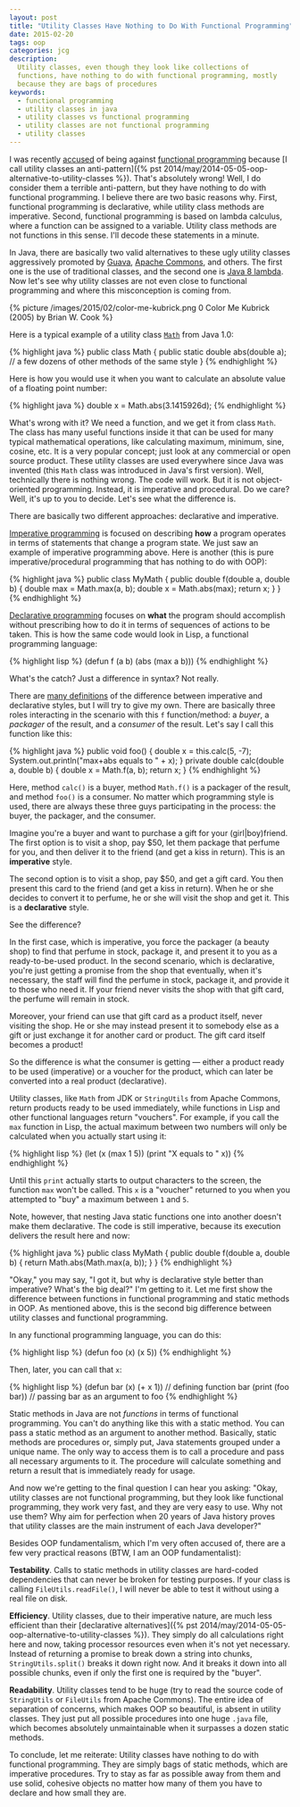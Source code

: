 ```yaml
---
layout: post
title: "Utility Classes Have Nothing to Do With Functional Programming"
date: 2015-02-20
tags: oop
categories: jcg
description:
  Utility classes, even though they look like collections of
  functions, have nothing to do with functional programming, mostly
  because they are bags of procedures
keywords:
  - functional programming
  - utility classes in java
  - utility classes vs functional programming
  - utility classes are not functional programming
  - utility classes
---
```


I was recently [accused](https://twitter.com/lukaseder/status/564866432790708224) of being against
[functional programming](http://en.wikipedia.org/wiki/Functional_programming)
because [I call utility classes an anti-pattern]({% pst 2014/may/2014-05-05-oop-alternative-to-utility-classes %}).
That's absolutely wrong! Well, I do consider them a terrible anti-pattern,
but they have nothing to do with functional programming. I believe there are
two basic reasons why. First, functional programming is declarative, while
utility class methods are imperative. Second,
functional programming is based on lambda calculus, where
a function can be assigned to a variable. Utility class methods
are not functions in this sense. I'll decode these statements in a minute.

In Java, there are basically two valid alternatives to these ugly utility
classes aggressively promoted by [Guava](https://code.google.com/p/guava-libraries/),
[Apache Commons](http://commons.apache.org/), and others. The first one
is the use of traditional classes, and the second one is [Java 8 lambda](http://docs.oracle.com/javase/tutorial/java/javaOO/lambdaexpressions.html).
Now let's see why utility classes are not even close to functional programming
and where this misconception is coming from.

<!--more-->

{% picture /images/2015/02/color-me-kubrick.png 0 Color Me Kubrick (2005) by Brian W. Cook %}

Here is a typical example of a utility class
[`Math`](http://docs.oracle.com/javase/7/docs/api/java/lang/Math.html) from Java 1.0:

{% highlight java %}
public class Math {
  public static double abs(double a);
  // a few dozens of other methods of the same style
}
{% endhighlight %}

Here is how you would use it when you want to calculate an absolute
value of a floating point number:

{% highlight java %}
double x = Math.abs(3.1415926d);
{% endhighlight %}

What's wrong with it? We need a function, and we get it from class `Math`.
The class has many useful functions inside it that can be used for many typical
mathematical operations, like calculating maximum, minimum, sine, cosine, etc.
It is a very popular concept; just look at any commercial or open source product.
These utility classes are used everywhere since Java was invented (this
`Math` class was introduced in Java's first version). Well, technically
there is nothing wrong. The code will work. But it is not object-oriented
programming. Instead, it is imperative and procedural. Do we care? Well,
it's up to you to decide. Let's see what the difference is.

There are basically two different approaches: declarative and imperative.

[Imperative programming](http://en.wikipedia.org/wiki/Imperative_programming)
is focused on describing **how** a program operates
in terms of statements that change a program state. We just saw an example
of imperative programming above. Here is another (this is pure imperative/procedural
programming that has nothing to do with OOP):

{% highlight java %}
public class MyMath {
  public double f(double a, double b) {
    double max = Math.max(a, b);
    double x = Math.abs(max);
    return x;
  }
}
{% endhighlight %}

[Declarative programming](http://en.wikipedia.org/wiki/Declarative_programming)
focuses on **what** the program should accomplish without prescribing
how to do it in terms of sequences of actions to be taken. This is how
the same code would look in Lisp, a functional programming language:

{% highlight lisp %}
(defun f (a b) (abs (max a b)))
{% endhighlight %}

What's the catch? Just a difference in syntax? Not really.

There are [many definitions](http://en.wikipedia.org/wiki/Comparison_of_programming_paradigms)
of the difference between imperative and declarative styles, but I will try to
give my own. There are basically three roles interacting in the scenario
with this `f` function/method: a _buyer_, a _packager_ of the result,
and a _consumer_ of the result. Let's say I call this function like this:

{% highlight java %}
public void foo() {
  double x = this.calc(5, -7);
  System.out.println("max+abs equals to " + x);
}
private double calc(double a, double b) {
  double x = Math.f(a, b);
  return x;
}
{% endhighlight %}

Here, method `calc()` is a buyer, method `Math.f()` is a packager of the result,
and method `foo()` is a consumer. No matter which programming style is used,
there are always these three guys participating in the process:
the buyer, the packager, and the consumer.

Imagine you're a buyer and want to purchase a gift for your (girl|boy)friend. The first
option is to visit a shop, pay $50, let them package that perfume for you,
and then deliver it to the friend (and get a kiss in return). This is an **imperative** style.

The second option is to visit a shop, pay $50, and get a gift card. You then
present this card to the friend (and get a kiss in return). When he or she decides to convert it
to perfume, he or she will visit the shop and get it. This
is a **declarative** style.

See the difference?

In the first case, which is imperative, you force the packager (a beauty shop)
to find that perfume in stock, package it, and present it to you as
a ready-to-be-used product. In the second scenario, which is declarative,
you're just getting a promise from the shop that eventually, when it's
necessary, the staff will find the perfume in stock, package it, and provide it to
those who need it. If your friend never visits the shop with that gift card,
the perfume will remain in stock.

Moreover, your friend can use that gift card as a product itself, never
visiting the shop. He or she may instead present it to somebody else as a gift
or just exchange it for another card or product. The gift card itself
becomes a product!

So the difference is what the consumer is getting &mdash; either a
product ready to be used (imperative) or a voucher for the product, which
can later be converted into a real product (declarative).

Utility classes, like `Math` from JDK or `StringUtils` from Apache Commons,
return products ready to be used immediately, while functions in Lisp
and other functional languages return "vouchers". For example, if you
call the `max` function in Lisp, the actual maximum between two numbers
will only be calculated when you actually start using it:

{% highlight lisp %}
(let (x (max 1 5))
  (print "X equals to " x))
{% endhighlight %}

Until this `print` actually starts to output characters to the
screen, the function `max` won't be called. This `x` is a "voucher" returned
to you when you attempted to "buy" a maximum between `1` and `5`.

Note, however, that nesting Java static functions one into another doesn't
make them declarative. The code is still imperative, because its execution
delivers the result here and now:

{% highlight java %}
public class MyMath {
  public double f(double a, double b) {
    return Math.abs(Math.max(a, b));
  }
}
{% endhighlight %}

"Okay," you may say, "I got it, but why is declarative style better than imperative?
What's the big deal?" I'm getting to it. Let me first show the difference
between functions in functional programming and static methods in OOP.
As mentioned above, this is the second big difference between utility
classes and functional programming.

In any functional programming language, you can do this:

{% highlight lisp %}
(defun foo (x) (x 5))
{% endhighlight %}

Then, later, you can call that `x`:

{% highlight lisp %}
(defun bar (x) (+ x 1)) // defining function bar
(print (foo bar)) // passing bar as an argument to foo
{% endhighlight %}

Static methods in Java are not _functions_ in terms of functional programming.
You can't do anything like this with a static method. You can pass a static
method as an argument to another method. Basically, static
methods are procedures or, simply put, Java statements grouped under a unique
name. The only way to access them is to call a procedure and pass all
necessary arguments to it. The procedure will calculate something and return
a result that is immediately ready for usage.

And now we're getting to the final question I can hear you asking:
"Okay, utility classes are not functional programming, but they look like
functional programming, they work very fast, and they are very easy to
use. Why not use them? Why aim for perfection when 20 years of Java history
proves that utility classes are the main instrument of each Java developer?"

Besides OOP fundamentalism, which I'm very often accused of, there are
a few very practical reasons (BTW, I am an OOP fundamentalist):

**Testability**.
Calls to static methods in utility classes are hard-coded dependencies that
can never be broken for testing purposes. If your class is calling
`FileUtils.readFile()`, I will never be able to test it without using
a real file on disk.

**Efficiency**.
Utility classes, due to their imperative nature, are much less efficient
than their [declarative alternatives]({% pst 2014/may/2014-05-05-oop-alternative-to-utility-classes %}).
They simply do all calculations right here and now, taking processor
resources even when it's not yet necessary. Instead of returning a promise
to break down a string into chunks, `StringUtils.split()` breaks it down
right now. And it breaks it down into all possible chunks, even if only
the first one is required by the "buyer".

**Readability**.
Utility classes tend to be huge (try to read the source code of `StringUtils`
or `FileUtils` from Apache Commons). The entire idea of separation of concerns,
which makes OOP so beautiful, is absent in utility classes. They just
put all possible procedures into one huge `.java` file, which becomes
absolutely unmaintainable when it surpasses a dozen static methods.

To conclude, let me reiterate: Utility classes have nothing to do
with functional programming. They are simply bags of static methods, which
are imperative procedures. Try to stay as far as possible away from them and
use solid, cohesive objects no matter how many of them you have to declare
and how small they are.
